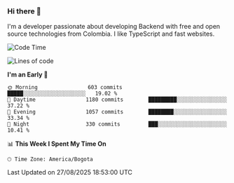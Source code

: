 ### Hi there 👋

I'm a developer passionate about developing Backend with free and open source technologies from Colombia. I like TypeScript and fast websites.

<!--START_SECTION:waka-->
![Code Time](http://img.shields.io/badge/Code%20Time-5%2C859%20hrs%2035%20mins-blue)

![Lines of code](https://img.shields.io/badge/From%20Hello%20World%20I%27ve%20Written-5.7%20million%20lines%20of%20code-blue)

**I'm an Early 🐤** 

```text
🌞 Morning                603 commits         █████░░░░░░░░░░░░░░░░░░░░   19.02 % 
🌆 Daytime                1180 commits        █████████░░░░░░░░░░░░░░░░   37.22 % 
🌃 Evening                1057 commits        ████████░░░░░░░░░░░░░░░░░   33.34 % 
🌙 Night                  330 commits         ███░░░░░░░░░░░░░░░░░░░░░░   10.41 % 
```


📊 **This Week I Spent My Time On** 

```text
🕑︎ Time Zone: America/Bogota
```


 Last Updated on 27/08/2025 18:53:00 UTC
<!--END_SECTION:waka-->
